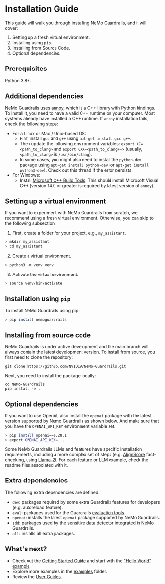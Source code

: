 # Installation Guide

This guide will walk you through installing NeMo Guardrails, and it will cover:

1. Setting up a fresh virtual environment.
2. Installing using `pip`.
3. Installing from Source Code.
4. Optional dependencies.

## Prerequisites

Python 3.8+.

## Additional dependencies

NeMo Guardrails uses [annoy](https://github.com/spotify/annoy), which is a C++ library with Python bindings. To install it, you need to have a valid C++ runtime on your computer.
Most systems already have installed a C++ runtime. If `annoy` installation fails, check the following steps:

- For a Linux or Mac / Unix-based OS:
  - First install `gcc` and `g++` using `apt-get install gcc g++`.
  - Then update the following environment variables: `export CC=<path_to_clang>` and `export CXX=<path_to_clang++>` (usually, `<path_to_clang>` is `/usr/bin/clang`).
  - In some cases, you might also need to install the `python-dev` package using `apt-get install python-dev` (or `apt-get install python3-dev`). Check out this [thread](https://stackoverflow.com/questions/21530577/fatal-error-python-h-no-such-file-or-directory) if the error persists.
- For Windows:
  - Install [Microsoft C++ Build Tools](https://visualstudio.microsoft.com/visual-cpp-build-tools/). This should install Microsoft Visual C++ (version 14.0 or greater is required by latest version of `annoy`).

## Setting up a virtual environment

If you want to experiment with NeMo Guardrails from scratch, we recommend using a fresh virtual environment. Otherwise, you can skip to the following subsection.

1. First, create a folder for your project, e.g., `my_assistant.`

 ```bash
 > mkdir my_assistant
 > cd my_assistant
 ```

2. Create a virtual environment.

 ```bash
 > python3 -m venv venv
 ```

3. Activate the virtual environment.

 ```bash
 > source venv/bin/activate
 ```

## Installation using `pip`

To install NeMo Guardrails using pip:

 ```bash
 > pip install nemoguardrails
 ```

## Installing from source code

NeMo Guardrails is under active development and the main branch will always contain the latest development version. To install from source, you first need to clone the repository:

```
git clone https://github.com/NVIDIA/NeMo-Guardrails.git
```

Next, you need to install the package locally:

```
cd NeMo-Guardrails
pip install -e .
```

## Optional dependencies

If you want to use OpenAI, also install the `openai` package with the latest version supported by Nemo Guardrails as shown below.
And make sure that you have the `OPENAI_API_KEY` environment variable set.

 ```bash
 > pip install openai==0.28.1
 > export OPENAI_API_KEY=...
 ```

Some NeMo Guardrails LLMs and features have specific installation requirements, including a more complex set of steps (e.g. [AlignScore](../user_guides/advanced/align_score_deployment.md) fact-checking, using [Llama-2](../../examples/configs/llm/hf_pipeline_llama2/README.md)).
For each feature or LLM example, check the readme files associated with it.

## Extra dependencies

The following extra dependencies are defined:
- `dev`: packages required by some extra Guardrails features for developers (e.g. autoreload feature).
- `eval`: packages used for the Guardrails [evaluation tools](../../nemoguardrails/eval/README.md).
- `openai`: installs the latest `openai` package supported by NeMo Guardrails.
- `sdd`: packages used by the [sensitive data detector](../user_guides/guardrails-library.md#sensitive-data-detection) integrated in NeMo Guardrails.
- `all`: installs all extra packages.

## What's next?

* Check out the [Getting Started Guide](../getting_started) and start with the ["Hello World" example](../getting_started/1_hello_world).
* Explore more examples in the [examples](../../examples) folder.
* Review the [User Guides](../user_guides).
